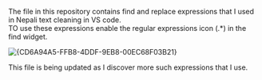 The file in this repository contains find and replace expressions that I used in Nepali text cleaning in VS code.  
TO use these expressions enable the regular expressions icon (.*) in the find widget. 


![{CD6A94A5-FFB8-4DDF-9EB8-00EC68F03B21}](https://github.com/user-attachments/assets/2756930a-7167-425d-9b93-3685613ba29f)


This file is being updated as I discover more such expressions that I use.  
